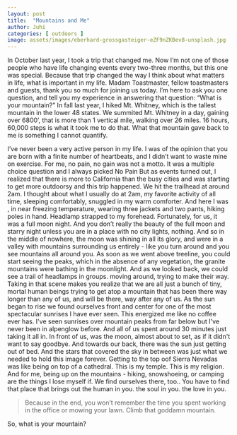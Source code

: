 ```yaml
---
layout: post
title:  "Mountains and Me"
author: Juhi
categories: [ outdoors ]
image: assets/images/eberhard-grossgasteiger-eZF9nZKBev8-unsplash.jpg
---
```



In October last year, I took a trip that changed me. Now I’m not one of those people who have life changing events every two-three months, but this one was special. Because that trip changed the way I think about what matters in life, what is important in my life.
Madam Toastmaster, fellow toastmasters and guests, thank you so much for joining us today. I’m here to ask you one question, and tell you my experience in answering that question: “What is your mountain?”
In fall last year, I hiked Mt. Whitney, which is the tallest mountain in the lower 48 states. We summited Mt. Whitney in a day, gaining over 6800’, that is more than 1 vertical mile, walking over 26 miles. 16 hours, 60,000 steps is what it took me to do that. What that mountain gave back to me is something I cannot quantify.

I’ve never been a very active person in my life. I was of the opinion that you are born with a finite number of heartbeats, and I didn’t want to waste mine on exercise. For me, no pain, no gain was not a motto. It was a multiple choice question and I always picked No Pain
But as events turned out, I realized that there is more to California than the busy cities and was starting to get more outdoorsy and this trip happened.
We hit the trailhead at around 2am. I thought about what I usually do at 2am, my favorite activity of all time, sleeping comfortably, snuggled in my warm comforter. And here I was , in near freezing temperature, wearing three jackets and two pants, hiking poles in hand. Headlamp strapped to my forehead.
Fortunately, for us, it was a full moon night. And you don’t really the beauty of the full moon and starry night unless you are in a place with no city lights, nothing. And so in the middle of nowhere, the moon was shining in all its glory, and were in a valley with mountains surrounding us entirely - like you turn around and you see mountains all around you. As soon as we went above treeline, you could start seeing the peaks, which in the absence of any vegetation, the granite mountains were bathing in the moonlight. And as we looked back, we could see a trail of headlamps in groups. moving around, trying to make their way. Taking in that scene makes you realize that we are all just a bunch of tiny, mortal human beings trying to get atop a mountain that has been there way longer than any of us, and will be there, way after any of us.
As the sun began to rise we found ourselves front and center for one of the most spectacular sunrises I have ever seen. This energized me like no coffee ever has. I've seen sunrises over mountain peaks from far below but I've never been in alpenglow before.
And all of us spent around 30 minutes just taking it all in. In front of us, was the moon, almost about to set, as if it didn't want to say goodbye. And towards our back, there was the sun just getting out of bed. And the stars that covered the sky in between was just what we needed to hold this image forever.
Getting to the top oof Sierra Nevadas was like being on top of a cathedral. This is my temple. This is my religion.
And for me, being up on the mountains - hiking, snowshoeing, or camping are the things I lose myself if. We find ourselves there, too.. You have to find that place that brings out the human in you. the soul in you. the love in you.

> Because in the end, you won’t remember the time you spent working in the office or mowing your lawn. Climb that goddamn mountain.

So, what is your mountain?

